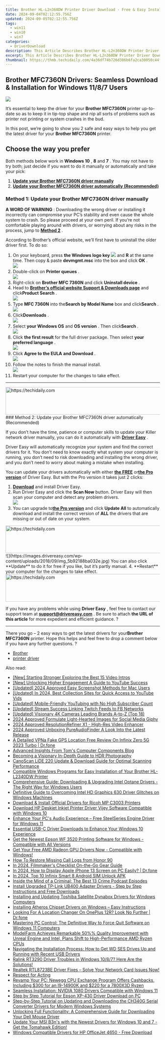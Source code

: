 ```yaml
---
title: Brother HL-L2n360DW Printer Driver Download - Free & Easy Installation
date: 2024-09-04T02:12:55.756Z
updated: 2024-09-05T02:12:55.756Z
tags:
  - win11
  - win10
  - win7
categories:
  - DriverDownload
description: This Article Describes Brother HL-L2n360DW Printer Driver Download - Free & Easy Installation
excerpt: This Article Describes Brother HL-L2n360DW Printer Driver Download - Free & Easy Installation
thumbnail: https://thmb.techidaily.com/4a36df74b726d386b6fa2ca30050c44f8d68c4b23244962684b9865594771438.jpg
---
```


## Brother MFC7360N Drivers: Seamless Download & Installation for Windows 11/8/7 Users

![](https://images.drivereasy.com/wp-content/uploads/2018/08/img_5b860d7154ba4.jpg)

 It’s essential to keep the driver for your **Brother MFC7360N** printer up-to-date so as to keep it in tip-top shape and nip all sorts of problems such as printer not printing or system crashes in the bud.

 In this post, we’re going to show you 2 safe and easy ways to help you get the latest driver for your **Brother MFC7360N** printer.

## Choose the way you prefer

 Both methods below work in **Windows 10** , **8** and **7** . You may not have to try both; just decide if you want to do it manually or automatically and take your pick:

1. [**Update your Brother MFC7360N driver manually**](https://tools.techidaily.com/drivereasy/download/)
2. [**Update your Brother MFC7360N driver automatically (Recommended)**](https://tools.techidaily.com/drivereasy/download/)

### Method 1: Update your Brother MFC7360N driver manually

**A WORD OF WARNING** : Downloading the wrong driver or installing it incorrectly can compromise your PC’s stability and even cause the whole system to crash. So please proceed at your own peril. If you’re not comfortable playing around with drivers, or worrying about any risks in the process, jump to [**Method 2**](https://tools.techidaily.com/drivereasy/download/) .

 According to Brother’s official website, we’ll first have to uninstall the older driver first. To do so:

1. On your keyboard, press   **the Windows logo key  ![](https://images.drivereasy.com/wp-content/uploads/2018/04/img_5ae0331bc08e4.png)**  and **R**  at the same time. Then copy & paste **devmgmt.msc** into the box and click   **OK**  .  
![](https://images.drivereasy.com/wp-content/uploads/2018/05/img_5afb9c1b96ba9.png)
2. Double-click on **Printer queues** .  
![](https://images.drivereasy.com/wp-content/uploads/2018/06/img_5b1a5b86a48f2.jpg)
3. Right-click on **Brother MFC 7360N** and click **Uninstall device** .
4. Head to **[Brother’s official website Support & Downloads page](http://support.brother.com/g/b/countrytop.aspx?c=us&lang=en)**  and click**Product Search** .  
![](https://images.drivereasy.com/wp-content/uploads/2018/09/img_5b91f9dbc2b1f.jpg)
5. Type **MFC 7360N** into the**Search by Model Name** box and click**Search** .  
![](https://images.drivereasy.com/wp-content/uploads/2018/09/img_5b92163d78f96.jpg)
6. Click**Downloads** .  
![](https://images.drivereasy.com/wp-content/uploads/2018/09/img_5b92169633e75.jpg)
7. Select **your Windows OS**   and **OS version** . Then click**Search** .  
![](https://images.drivereasy.com/wp-content/uploads/2018/09/img_5b921713414d6.jpg)
8. Click **the first result**   for the full driver package. Then select **your preferred language** .  
![](https://images.drivereasy.com/wp-content/uploads/2018/08/img_5b8613a0a97a4.jpg)
9. Click **Agree to the EULA**  **and Download** .  
![](https://images.drivereasy.com/wp-content/uploads/2018/08/img_5b8613f9ec314.jpg)
10. Follow the notes to finish the manual install.  
![](https://images.drivereasy.com/wp-content/uploads/2018/08/img_5b861455df55e.jpg)
11. Restart your computer for the changes to take effect.

---

<!-- affiliate ads begin -->
<a href="https://aligracehair.sjv.io/c/5597632/1886019/19272" target="_top" id="1886019">
  <img src="//a.impactradius-go.com/display-ad/19272-1886019" border="0" alt="https://techidaily.com" width="728" height="90"/>
</a>
<img height="0" width="0" src="https://aligracehair.sjv.io/i/5597632/1886019/19272" style="position:absolute;visibility:hidden;" border="0" />
<!-- affiliate ads end -->
### Method 2: Update your Brother MFC7360N driver automatically (Recommended)

 If you don’t have the time, patience or computer skills to update your Killer network  driver manually, you can do it automatically with **[Driver Easy](https://tools.techidaily.com/drivereasy/download/)**  .

 Driver Easy will automatically recognize your system and find the correct drivers for it. You don’t need to know exactly what system your computer is running, you don’t need to risk downloading and installing the wrong driver, and you don’t need to worry about making a mistake when installing.

 You can update your drivers automatically with either **[the FREE](https://tools.techidaily.com/drivereasy/download/)**  or[**the Pro version**](https://tools.techidaily.com/drivereasy/download/) of Driver Easy. But with the Pro version it takes just 2 clicks:

1. **[Download](https://tools.techidaily.com/drivereasy/download/)**  and install Driver Easy.
2. Run Driver Easy and click the **Scan Now** button. Driver Easy will then scan your computer and detect any problem drivers.  
![](https://images.drivereasy.com/wp-content/uploads/2018/07/img_5b5aefd675a7c.jpg)
3. You can upgrade to[**the Pro version**](https://tools.techidaily.com/drivereasy/download/) and click **Update All** to automatically download and install the correct version of **ALL**  the drivers that are missing or out of date on your system.  
<!-- affiliate ads begin -->
<a href="https://aligracehair.sjv.io/c/5597632/1885947/19272" target="_top" id="1885947">
  <img src="//a.impactradius-go.com/display-ad/19272-1885947" border="0" alt="https://techidaily.com" width="728" height="90"/>
</a>
<img height="0" width="0" src="https://aligracehair.sjv.io/i/5597632/1885947/19272" style="position:absolute;visibility:hidden;" border="0" />
<!-- affiliate ads end -->
![](https://images.drivereasy.com/wp-content/uploads/2018/09/img_5b92188ba032e.jpg) You can also click **Update** to do it for free if you like, but it’s partly manual.
4. **Restart**   your computer for the changes to take effect.
<!-- affiliate ads begin -->
<a href="https://electronicx.pxf.io/c/5597632/1166360/14483" target="_top" id="1166360">
  <img src="//a.impactradius-go.com/display-ad/14483-1166360" border="0" alt="https://techidaily.com" width="728" height="90"/>
</a>
<img height="0" width="0" src="https://electronicx.pxf.io/i/5597632/1166360/14483" style="position:absolute;visibility:hidden;" border="0" />
<!-- affiliate ads end -->

 If you have any problems while using **Driver Easy** , feel free to contact our support team at **<support@drivereasy.com>** . Be sure to attach **the URL of this article**  for more expedient and efficient guidance. ?

---

 There you go – 2 easy ways to get the latest drivers for your**Brother MFC7360N**  printer. Hope this helps and feel free to drop a comment below if you have any further questions. ?

* [Brother](https://tools.techidaily.com/drivereasy/download/)
* [printer driver](https://tools.techidaily.com/drivereasy/download/)

<ins class="adsbygoogle"
     style="display:block"
     data-ad-format="autorelaxed"
     data-ad-client="ca-pub-7571918770474297"
     data-ad-slot="1223367746"></ins>



<ins class="adsbygoogle"
     style="display:block"
     data-ad-client="ca-pub-7571918770474297"
     data-ad-slot="8358498916"
     data-ad-format="auto"
     data-full-width-responsive="true"></ins>

<span class="atpl-alsoreadstyle">Also read:</span>
<div><ul>
<li><a href="https://youtube-blog.techidaily.com/tarting-stronger-exploring-the-best-15-video-intros/"><u>[New] Starting Stronger  Exploring the Best 15 Video Intros</u></a></li>
<li><a href="https://youtube-data.techidaily.com/nlocking-higher-engagement-a-guide-to-youtube-success/"><u>[New] Unlocking Higher Engagement  A Guide to YouTube Success</u></a></li>
<li><a href="https://video-capture.techidaily.com/updated-2024-approved-easy-screenshot-methods-for-mac-users/"><u>[Updated] 2024 Approved  Easy Screenshot Methods for Mac Users</u></a></li>
<li><a href="https://facebook-video-share.techidaily.com/updated-in-2024-best-collection-sites-for-quick-access-to-youtube-vids/"><u>[Updated] In 2024, Best Collection Sites for Quick Access to YouTube Vids</u></a></li>
<li><a href="https://extra-skills.techidaily.com/updated-mobile-friendly-youtubing-with-no-high-subscriber-count/"><u>[Updated] Mobile-Friendly YouTubing with No High Subscriber Count</u></a></li>
<li><a href="https://facebook-videos.techidaily.com/updated-stream-success-linking-twitch-feeds-to-fb-networks/"><u>[Updated] Stream Success  Linking Twitch Feeds to FB Networks</u></a></li>
<li><a href="https://fox-helps.techidaily.com/updated-visionary-4k-cameras-leading-brands-a-to-z-top-18/"><u>[Updated] Visionary 4K Cameras  Leading Brands A-to-Z (Top 18)</u></a></li>
<li><a href="https://fox-glue.techidaily.com/2024-approved-formulate-light-hearted-images-for-social-media-giphy/"><u>2024 Approved  Formulate Light-Hearted Images for Social Media Giphy</u></a></li>
<li><a href="https://extra-support.techidaily.com/2024-approved-resolutionrefiner-x1-high-res-video-enhancer/"><u>2024 Approved  ResolutionRefiner X1 - High-Res Video Enhancer</u></a></li>
<li><a href="https://some-approaches.techidaily.com/2024-approved-unboxing-pureaudiofinder-a-look-into-the-latest-release/"><u>2024 Approved  Unboxing PureAudioFinder  A Look Into the Latest Release</u></a></li>
<li><a href="https://location-fake.techidaily.com/a-detailed-vpna-fake-gps-location-free-review-on-infinix-zero-5g-2023-turbo-drfone-by-drfone-virtual-android/"><u>A Detailed VPNa Fake GPS Location Free Review On Infinix Zero 5G 2023 Turbo | Dr.fone</u></a></li>
<li><a href="https://hardware-help.techidaily.com/advanced-insights-from-toms-computer-components-blog/"><u>Advanced Insights From Tom's Computer Components Blog</u></a></li>
<li><a href="https://extra-information.techidaily.com/becoming-a-visionary-in-depth-guide-to-hdr-photography/"><u>Becoming a Visionary  In-Depth Guide to HDR Photography</u></a></li>
<li><a href="https://hardware-help.techidaily.com/canoscan-lide-220-update-and-download-guide-for-optimal-scanning-performance/"><u>CanoScan LiDE 220 Update & Download Guide for Optimal Scanning Performance</u></a></li>
<li><a href="https://hardware-help.techidaily.com/compatible-windows-programs-for-easy-installation-of-your-brother-hl-l2340dw-printer/"><u>Compatible Windows Programs for Easy Installation of Your Brother HL-L2340DW Printer</u></a></li>
<li><a href="https://hardware-help.techidaily.com/comprehensive-guide-downloading-and-upgrading-intel-optane-drivers-the-right-way-for-windows-users/"><u>Comprehensive Guide: Downloading & Upgrading Intel Optane Drivers - The Right Way for Windows Users</u></a></li>
<li><a href="https://hardware-help.techidaily.com/definitive-guide-to-overcoming-intel-hd-graphics-630-driver-glitches-on-windows-machines/"><u>Definitive Guide to Overcoming Intel HD Graphics 630 Driver Glitches on Windows Machines</u></a></li>
<li><a href="https://hardware-help.techidaily.com/download-and-install-official-drivers-for-ricoh-mp-c3003-printers/"><u>Download & Install Official Drivers for Ricoh MP C3003 Printers</u></a></li>
<li><a href="https://hardware-help.techidaily.com/download-hp-deskjet-inkjet-printer-driver-vijey-software-compatible-with-windows-10/"><u>Download HP Deskjet Inkjet Printer Driver Vijey Software Compatible with Windows 10</u></a></li>
<li><a href="https://hardware-help.techidaily.com/enhance-your-pcs-audio-experience-free-steelseries-engine-driver-for-windows-11/"><u>Enhance Your PC's Audio Experience – Free SteelSeries Engine Driver for Windows 11</u></a></li>
<li><a href="https://hardware-help.techidaily.com/essential-usb-c-driver-downloads-to-enhance-your-windows-10-experience/"><u>Essential USB-C Driver Downloads to Enhance Your Windows 10 Experience</u></a></li>
<li><a href="https://hardware-help.techidaily.com/get-the-newest-epson-wf-3520-printing-software-for-windows-compatible-with-all-versions/"><u>Get the Newest Epson WF 3520 Printing Software for Windows - Compatible with All Versions</u></a></li>
<li><a href="https://hardware-help.techidaily.com/get-your-free-amd-radeon-gpu-drivers-now-compatible-with-windows/"><u>Get Your Free AMD Radeon GPU Drivers Now - Compatible with Windows!</u></a></li>
<li><a href="https://blog-min.techidaily.com/how-to-restore-missing-call-logs-from-honor-90-by-fonelab-android-recover-call-logs/"><u>How To  Restore Missing Call Logs from Honor 90</u></a></li>
<li><a href="https://some-knowledge.techidaily.com/in-2024-filmmakers-checklist-on-the-go-gear-guide/"><u>In 2024, Filmmaker's Checklist  On-the-Go Gear Guide</u></a></li>
<li><a href="https://screen-mirror.techidaily.com/in-2024-how-to-display-apple-iphone-13-screen-on-pc-easily-drfone-by-drfone-ios/"><u>In 2024, How to Display Apple iPhone 13 Screen on PC Easily? | Dr.fone</u></a></li>
<li><a href="https://sim-unlock.techidaily.com/in-2024-top-10-infinix-smart-8-android-sim-unlock-apk-by-drfone-android/"><u>In 2024, Top 10 Infinix Smart 8 Android SIM Unlock APK</u></a></li>
<li><a href="https://techno-recovery.techidaily.com/inside-the-mind-of-a-criminal-the-best-13-crime-podcast-episodes/"><u>Inside the Mind of a Criminal: The Best 13 Crime Podcast Episodes</u></a></li>
<li><a href="https://hardware-help.techidaily.com/install-upgraded-tp-link-ub400-adapter-drivers-step-by-step-instructions-and-free-downloads/"><u>Install Upgraded TP-Link UB400 Adapter Drivers - Step by Step Instructions and Free Downloads</u></a></li>
<li><a href="https://hardware-help.techidaily.com/installing-and-updating-toshiba-satellite-dynabox-drivers-for-windows-computers/"><u>Installing and Updating Toshiba Satellite Dynabox Drivers for Windows Computers</u></a></li>
<li><a href="https://hardware-help.techidaily.com/installing-atheros-chipset-drivers-on-windows-easy-instructions/"><u>Installing Atheros Chipset Drivers on Windows – Easy Instructions</u></a></li>
<li><a href="https://fake-location.techidaily.com/looking-for-a-location-changer-on-oneplus-12r-look-no-further-drfone-by-drfone-virtual-android/"><u>Looking For A Location Changer On OnePlus 12R? Look No Further | Dr.fone</u></a></li>
<li><a href="https://win-forum.techidaily.com/mastering-pc-control-the-definitive-way-to-force-quit-software-on-windows-11-computers/"><u>Mastering PC Control: The Definitive Way to Force Quit Software on Windows 11 Computers</u></a></li>
<li><a href="https://hardware-help.techidaily.com/modelfarm-achieves-remarkable-50-quality-improvement-with-unreal-engine-and-intel-plans-shift-to-high-performance-amd-ryzen-cpus/"><u>ModelFarm Achieves Remarkable 50%% Quality Improvement with Unreal Engine and Intel, Plans Shift to High-Performance AMD Ryzen CPUs</u></a></li>
<li><a href="https://hardware-help.techidaily.com/navigating-the-installation-process-how-to-get-wd-ses-drives-up-and-running-with-recent-usb-drivers/"><u>Navigating the Installation Process: How to Get WD SES Drives Up and Running with Recent USB Drivers</u></a></li>
<li><a href="https://hardware-help.techidaily.com/ralink-rt3290-driver-troubles-in-windows-1087-here-are-the-solutions/"><u>Ralink RT3290 Driver Troubles in Windows 10/8/7? Here Are the Solutions!</u></a></li>
<li><a href="https://hardware-help.techidaily.com/1722975632922-realtek-rtl8723be-driver-fixes-solve-your-network-card-issues-now/"><u>Realtek RTL8723BE Driver Fixes – Solve Your Network Card Issues Now!</u></a></li>
<li><a href="https://hardware-help.techidaily.com/respect-for-acting/"><u>Respect for Acting</u></a></li>
<li><a href="https://hardware-help.techidaily.com/revamp-your-pc-newegg-cpu-exchange-program-offers-cashbacks-including-300-for-an-i9-14900k-and-220-for-a-7800x3d-ryzen/"><u>Revamp Your PC: Newegg CPU Exchange Program Offers Cashbacks, Including $300 for an I9-14900K and $220 for a 7800X3D Ryzen</u></a></li>
<li><a href="https://hardware-help.techidaily.com/seamless-installation-nvidia-1080-drivers-compatible-with-windows-11/"><u>Seamless Installation: NVIDIA 1080 Drivers Compatible with Windows 11</u></a></li>
<li><a href="https://hardware-help.techidaily.com/step-by-step-tutorial-for-epson-xp-430-driver-download-on-pc/"><u>Step by Step Tutorial for Epson XP-430 Driver Download on PC</u></a></li>
<li><a href="https://hardware-help.techidaily.com/step-by-step-tutorial-on-updating-and-downloading-the-ch340g-serial-converter-drivers-for-modern-windows-systems/"><u>Step-by-Step Tutorial on Updating and Downloading the CH340G Serial Converter Drivers for Modern Windows Systems</u></a></li>
<li><a href="https://hardware-help.techidaily.com/unlocking-full-functionality-a-comprehensive-guide-for-downloading-your-dell-mouse-driver/"><u>Unlocking Full Functionality: A Comprehensive Guide for Downloading Your Dell Mouse Driver</u></a></li>
<li><a href="https://hardware-help.techidaily.com/1722967439549-update-your-msi-b3ns-with-the-newest-drivers-for-windows-10-and-7-get-the-tomahawk-edition/"><u>Update Your MSI B3n's with the Newest Drivers for Windows 10 and 7 - Get the Tomahawk Edition!</u></a></li>
<li><a href="https://hardware-help.techidaily.com/windows-compatible-drivers-for-hp-officejet-4650-free-download/"><u>Windows Compatible Drivers for HP OfficeJet 4650 - Free Download</u></a></li>
</ul></div>
